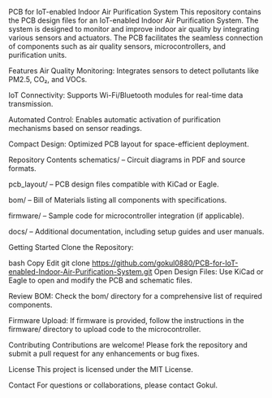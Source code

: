 PCB for IoT-enabled Indoor Air Purification System
This repository contains the PCB design files for an IoT-enabled Indoor Air Purification System. The system is designed to monitor and improve indoor air quality by integrating various sensors and actuators. The PCB facilitates the seamless connection of components such as air quality sensors, microcontrollers, and purification units.​

Features
Air Quality Monitoring: Integrates sensors to detect pollutants like PM2.5, CO₂, and VOCs.

IoT Connectivity: Supports Wi-Fi/Bluetooth modules for real-time data transmission.

Automated Control: Enables automatic activation of purification mechanisms based on sensor readings.

Compact Design: Optimized PCB layout for space-efficient deployment.​

Repository Contents
schematics/ – Circuit diagrams in PDF and source formats.

pcb_layout/ – PCB design files compatible with KiCad or Eagle.

bom/ – Bill of Materials listing all components with specifications.

firmware/ – Sample code for microcontroller integration (if applicable).

docs/ – Additional documentation, including setup guides and user manuals.​

Getting Started
Clone the Repository:

bash
Copy
Edit
git clone https://github.com/gokul0880/PCB-for-IoT-enabled-Indoor-Air-Purification-System.git
Open Design Files: Use KiCad or Eagle to open and modify the PCB and schematic files.

Review BOM: Check the bom/ directory for a comprehensive list of required components.

Firmware Upload: If firmware is provided, follow the instructions in the firmware/ directory to upload code to the microcontroller.

Contributing
Contributions are welcome! Please fork the repository and submit a pull request for any enhancements or bug fixes.​

License
This project is licensed under the MIT License.​

Contact
For questions or collaborations, please contact Gokul.​

